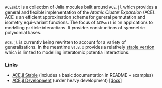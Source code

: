 

`ACEsuit` is a collection of Julia modules built around `ACE.jl` which provides a general and flexible implementation of the *Atomic Cluster Expansion* (ACE). ACE is an efficient approximation scheme for general permutation and isometry equi-variant functions. The focus of `ACEsuit` is on applications to modelling particle interactions. It provides constructions of symmetric polynomial bases. 

`ACE.jl` is currently being [rewritten](https://github.com/ACEsuit/ACE.jl) to account for a variety of generalisations. In the meantime `v0.8.x` provides a relatively [stable version](https://github.com/ACEsuit/ACE.jl/tree/dev-v0.8.x) which is limited to modelling interatomic potential interactions.

### Links 

* [ACE.jl Stable](https://github.com/ACEsuit/ACE.jl/tree/dev-v0.8.x) (includes a basic documentation in README + examples)
* [ACE.jl Development](https://github.com/ACEsuit/ACE.jl) (under heavy development) [[docs]](https://acesuit.github.io/ACE.jl/dev/) 
